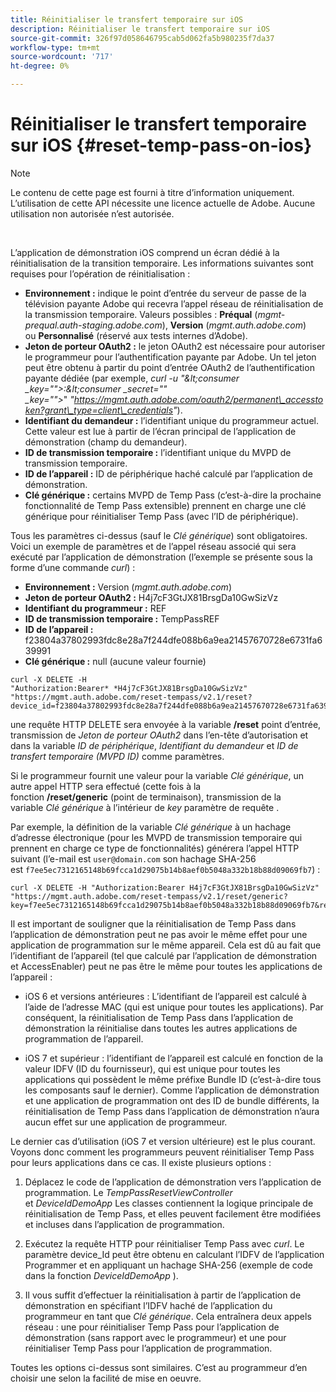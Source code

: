 ```yaml
---
title: Réinitialiser le transfert temporaire sur iOS
description: Réinitialiser le transfert temporaire sur iOS
source-git-commit: 326f97d058646795cab5d062fa5b980235f7da37
workflow-type: tm+mt
source-wordcount: '717'
ht-degree: 0%

---
```



# Réinitialiser le transfert temporaire sur iOS {#reset-temp-pass-on-ios}

>[!NOTE]
>
>Le contenu de cette page est fourni à titre d’information uniquement. L’utilisation de cette API nécessite une licence actuelle de Adobe. Aucune utilisation non autorisée n’est autorisée.

</br>

L’application de démonstration iOS comprend un écran dédié à la réinitialisation de la transition temporaire. Les informations suivantes sont requises pour l’opération de réinitialisation :

- **Environnement :** indique le point d’entrée du serveur de passe de la télévision payante Adobe qui recevra l’appel réseau de réinitialisation de la transmission temporaire. Valeurs possibles : **Préqual** (*mgmt-prequal.auth-staging.adobe.com*), **Version** (*mgmt.auth.adobe.com*) ou **Personnalisé** (réservé aux tests internes d’Adobe).
- **Jeton de porteur OAuth2 :** le jeton OAuth2 est nécessaire pour autoriser le programmeur pour l’authentification payante par Adobe. Un tel jeton peut être obtenu à partir du point d’entrée OAuth2 de l’authentification payante dédiée (par exemple, *curl -u &quot;\&lt;consumer _key=&quot;&quot;>:\&lt;consumer _secret=&quot;&quot; _key=&quot;&quot;>*&quot; *&quot;https://mgmt.auth.adobe.com/oauth2/permanent\_accesstoken?grant\_type=client\_credentials&quot;*).
- **Identifiant du demandeur :** l’identifiant unique du programmeur actuel. Cette valeur est lue à partir de l’écran principal de l’application de démonstration (champ du demandeur).
- **ID de transmission temporaire :** l’identifiant unique du MVPD de transmission temporaire.
- **ID de l’appareil :** ID de périphérique haché calculé par l’application de démonstration.
- **Clé générique :** certains MVPD de Temp Pass (c’est-à-dire la prochaine fonctionnalité de Temp Pass extensible) prennent en charge une clé générique pour réinitialiser Temp Pass (avec l’ID de périphérique).

Tous les paramètres ci-dessus (sauf le *Clé générique*) sont obligatoires. Voici un exemple de paramètres et de l’appel réseau associé qui sera exécuté par l’application de démonstration (l’exemple se présente sous la forme d’une commande *curl*) :

- **Environnement :** Version (*mgmt.auth.adobe.com*)
- **Jeton de porteur OAuth2 :** H4j7cF3GtJX81BrsgDa10GwSizVz
- **Identifiant du programmeur :** REF
- **ID de transmission temporaire :** TempPassREF
- **ID de l’appareil :** f23804a37802993fdc8e28a7f244dfe088b6a9ea21457670728e6731fa639991 
- **Clé générique :** null (aucune valeur fournie)

```curl
curl -X DELETE -H "Authorization:Bearer* *H4j7cF3GtJX81BrsgDa10GwSizVz" "https://mgmt.auth.adobe.com/reset-tempass/v2.1/reset?device_id=f23804a37802993fdc8e28a7f244dfe088b6a9ea21457670728e6731fa639991&requestor_id=REF&mvpd_id=TempPassREF"
```

une requête HTTP DELETE sera envoyée à la variable **/reset** point d’entrée, transmission de *Jeton de porteur OAuth2* dans l’en-tête d’autorisation et dans la variable *ID de périphérique*, *Identifiant du demandeur* et *ID de transfert temporaire (MVPD ID)* comme paramètres.

Si le programmeur fournit une valeur pour la variable *Clé générique*, un autre appel HTTP sera effectué (cette fois à la fonction **/reset/generic** (point de terminaison), transmission de la variable *Clé générique* à l’intérieur de *key* paramètre de requête .

Par exemple, la définition de la variable *Clé générique* à un hachage d’adresse électronique (pour les MVPD de transmission temporaire qui prennent en charge ce type de fonctionnalités) générera l’appel HTTP suivant (l’e-mail est `user@domain.com` son hachage SHA-256 est `f7ee5ec7312165148b69fcca1d29075b14b8aef0b5048a332b18b88d09069fb7`) :

```curl
curl -X DELETE -H "Authorization:Bearer H4j7cF3GtJX81BrsgDa10GwSizVz"
"https://mgmt.auth.adobe.com/reset-tempass/v2.1/reset/generic?key=f7ee5ec7312165148b69fcca1d29075b14b8aef0b5048a332b18b88d09069fb7&requestor_id=REF&mvpd_id=TempPassREF"
```

Il est important de souligner que la réinitialisation de Temp Pass dans l’application de démonstration peut ne pas avoir le même effet pour une application de programmation sur le même appareil. Cela est dû au fait que l’identifiant de l’appareil (tel que calculé par l’application de démonstration et AccessEnabler) peut ne pas être le même pour toutes les applications de l’appareil :

- iOS 6 et versions antérieures : L’identifiant de l’appareil est calculé à l’aide de l’adresse MAC (qui est unique pour toutes les applications). Par conséquent, la réinitialisation de Temp Pass dans l’application de démonstration la réinitialise dans toutes les autres applications de programmation de l’appareil.

- iOS 7 et supérieur : l’identifiant de l’appareil est calculé en fonction de la valeur IDFV (ID du fournisseur), qui est unique pour toutes les applications qui possèdent le même préfixe Bundle ID (c’est-à-dire tous les composants sauf le dernier). Comme l’application de démonstration et une application de programmation ont des ID de bundle différents, la réinitialisation de Temp Pass dans l’application de démonstration n’aura aucun effet sur une application de programmeur.

Le dernier cas d’utilisation (iOS 7 et version ultérieure) est le plus courant. Voyons donc comment les programmeurs peuvent réinitialiser Temp Pass pour leurs applications dans ce cas. Il existe plusieurs options :

1. Déplacez le code de l’application de démonstration vers l’application de programmation. Le *TempPassResetViewController* et *DeviceIdDemoApp* Les classes contiennent la logique principale de réinitialisation de Temp Pass, et elles peuvent facilement être modifiées et incluses dans l’application de programmation.

1. Exécutez la requête HTTP pour réinitialiser Temp Pass avec *curl*. Le paramètre device\_Id peut être obtenu en calculant l’IDFV de l’application Programmer et en appliquant un hachage SHA-256 (exemple de code dans la fonction *DeviceIdDemoApp* ).

1. Il vous suffit d’effectuer la réinitialisation à partir de l’application de démonstration en spécifiant l’IDFV haché de l’application du programmeur en tant que *Clé générique*. Cela entraînera deux appels réseau : une pour réinitialiser Temp Pass pour l’application de démonstration (sans rapport avec le programmeur) et une pour réinitialiser Temp Pass pour l’application de programmation.

Toutes les options ci-dessus sont similaires. C’est au programmeur d’en choisir une selon la facilité de mise en oeuvre. 

